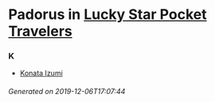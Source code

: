 # Padorus in [Lucky Star Pocket Travelers](https://myanimelist.net/manga/4505/Lucky_Star_Pocket_Travelers)

### K
* [Konata Izumi](https://github.com/shadow578/Project-Padoru/blob/master/table-of-contents/characters/KonataIzumi.md)

###### Generated on 2019-12-06T17:07:44
